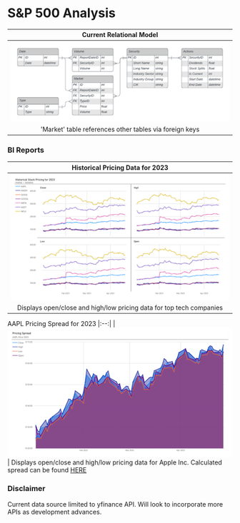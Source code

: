 # S&P 500 Analysis
| Current Relational Model |
|:--:|
|![](docs/images/CurrentERD.png)|
|'Market' table references other tables via foreign keys|
 
### BI Reports
| Historical Pricing Data for 2023 |
|:--:|
|![](docs/images/FAANG+MAMAAPricingData.png)|
|Displays open/close and high/low pricing data for top tech companies|

AAPL Pricing Spread for 2023
|:--:|
|![](docs/images/AAPLPricingSpreadVisual.png)|
Displays open/close and high/low pricing data for Apple Inc.
Calculated spread can be found [HERE](Reports/AAPL%20Pricing%20Spread.csv)

### Disclaimer
Current data source limited to yfinance API. Will look to incorporate more APIs as development advances.
